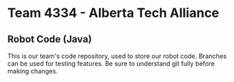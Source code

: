 # Team 4334 - Alberta Tech Alliance
## Robot Code (Java)

This is our team's code repository, used to store our robot code. Branches can be used for testing features. Be sure to understand git fully before making changes.
